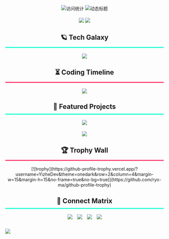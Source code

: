 <!-- 动态星际粒子背景 -->
<div align="center">
  <img src="https://visitor-badge.glitch.me/badge?page_id=YizheDev" alt="访问统计" style="margin-bottom:20px;"/>
  <img src="https://readme-typing-svg.demolab.com?font=Space+Mono&weight=600&size=28&duration=4000&pause=1000&color=00FFD1&background=0A1F3D00&vCenter=true&width=800&lines=🚀+Full-Stack+Architect;🔭+AI+%26+Cloud+Native+Developer;🎯+Open+Source+Contributor;🔥+Tech+Evangelist" alt="动态标题" />
</div>

<!-- 全息数据仪表盘 -->
<div align="center" style="position:relative;">
  <img src="https://github-readme-stats.vercel.app/api?username=YizheDev&show_icons=true&theme=synthwave&include_all_commits=true&count_private=true&bg_color=0a1f3d,1a2f5d&border_color=00ffd1&icon_color=ff3366&ring_color=00FFD1" />
  <img src="https://github-readme-stats.vercel.app/api/top-langs/?username=YizheDev&layout=compact&theme=merko&hide=html,css,scss&langs_count=8&bg_color=1a2f5d&title_color=00ffd1&border_color=00ffd1" />
</div>

<!-- 3D技术栈星系 -->
<h2 align="center" style="border-bottom:3px solid #00FFD1;padding-bottom:10px;">🪐 Tech Galaxy</h2>
<div align="center">
  <img src="https://skillicons.dev/icons?i=java,py,spring,react,kubernetes,aws,docker,redis,es,nginx,linux,idea,vscode&theme=dark&perline=7&color=00FFD1&bg=0A1F3D" />
</div>

<!-- 时空贡献图谱 -->
<h2 align="center" style="border-bottom:3px solid #FF3366;padding-bottom:10px;">⏳ Coding Timeline</h2>
<div align="center">
  <img src="https://github-readme-activity-graph.vercel.app/graph?username=YizheDev&theme=react-dark&bg_color=0a1f3d&hide_border=true&area=true&line=00ffd1&point=ff3366&custom_title=Contribution+Map+2025" />
</div>

<!-- 量子项目舱 -->
<h2 align="center" style="border-bottom:3px solid #00FFD1;padding-bottom:10px;">🚀 Featured Projects</h2>
<div align="center" style="display:grid;grid-template-columns:repeat(auto-fit, minmax(300px, 1fr));gap:20px;">
  <a href="https://github.com/YizheDev/IntelliMonitorHeal">
    <img src="https://github-readme-stats.vercel.app/api/pin/?username=YizheDev&repo=IntelliMonitorHeal&theme=dark&show_owner=true&bg_color=1a2f5d&border_color=00ffd1&title_color=00FFD1"/>
  </a>
  <a href="https://github.com/YizheDev/CloudNativeArch">
    <img src="https://github-readme-stats.vercel.app/api/pin/?username=YizheDev&repo=CloudNativeArch&theme=dark&show_owner=true&bg_color=1a2f5d&border_color=00ffd1&title_color=00FFD1"/>
  </a>
</div>

<!-- 星际成就矩阵 -->
<h2 align="center" style="border-bottom:3px solid #FF3366;padding-bottom:10px;">🏆 Trophy Wall</h2>
<div align="center">
  [![trophy](https://github-profile-trophy.vercel.app/?username=YizheDev&theme=onedark&row=2&column=4&margin-w=15&margin-h=15&no-frame=true&no-bg=true)](https://github.com/ryo-ma/github-profile-trophy)
</div>

<!-- 超维社交网络 -->
<h2 align="center" style="border-bottom:3px solid #00FFD1;padding-bottom:10px;">🌌 Connect Matrix</h2>
<div align="center" style="display:flex;justify-content:center;gap:15px;flex-wrap:wrap;">
  <a href="https://linkedin.com/in/yourprofile">
    <img src="https://img.shields.io/badge/-LinkedIn-0077B5?style=for-the-badge&logo=linkedin&logoColor=white&labelColor=0A1F3D"/>
  </a>
  <a href="mailto:your.email@domain.com">
    <img src="https://img.shields.io/badge/-Gmail-D14836?style=for-the-badge&logo=gmail&logoColor=white&labelColor=0A1F3D"/>
  </a>
  <a href="https://twitter.com/yourprofile">
    <img src="https://img.shields.io/badge/-Twitter-1DA1F2?style=for-the-badge&logo=twitter&logoColor=white&labelColor=0A1F3D"/>
  </a>
  <a href="https://yizhedev.medium.com/">
    <img src="https://img.shields.io/badge/-Medium-000000?style=for-the-badge&logo=medium&logoColor=white&labelColor=0A1F3D"/>
  </a>
</div>

<!-- 星云分割线 -->
<img src="https://raw.githubusercontent.com/trinib/trinib/main/.images/marquee.svg" style="margin:30px 0;"/>
